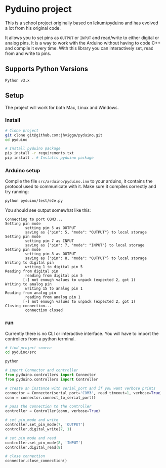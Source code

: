 # Pyduino project
This is a school project originally based on [lekum/pyduino](https://github.com/lekum/pyduino) and has evolved a lot from his original code.

It allows you to set pins as `OUTPUT` or `INPUT` and read/write to either digital or analog pins. It is a way to work with the Arduino without having to code C++ and compile it every time. With this library you can interactively set, read from and write to pins.

## Supports Python Versions
```
Python v3.x
```

## Setup
The project will work for both Mac, Linux and Windows.

### Install
```bash
# Clone project
git clone git@github.com:jhviggo/pyduino.git
cd pyduino

# Install pyduino package
pip install -r requirements.txt
pip install . # Installs pyduino package
```

### Arduino setup

Compile the file `src/arduino/pyduino.ino` to your arduino, it contains the protocol used to communicate with it. Make sure it compiles correctly and try running:
```bash
python pyduino/test/e2e.py
```
You should see output somewhat like this:
```
Connecting to port COM3...
Setting pin mode
         setting pin 5 as OUTPUT
         saving as {"pin": 5, "mode": "OUTPUT"} to local storage
Setting pin mode
         setting pin 7 as INPUT
         saving as {"pin": 7, "mode": "INPUT"} to local storage
Setting pin mode
         setting pin 8 as OUTPUT
         saving as {"pin": 8, "mode": "OUTPUT"} to local storage
Writing to digital pin
         writing 1 to digital pin 5
Reading from digital pin
         reading from digital pin 5
        [-] not enough values to unpack (expected 2, got 1)
Writing to analog pin
         writing 15 to analog pin 1
Reading from analog pin
         reading from analog pin 1
        [-] not enough values to unpack (expected 2, got 1)
Closing connection...
         connection closed
```

### run
Currently there is no CLI or interactive interface. You will have to import the controllers from a python terminal.
```bash
# find project source
cd pyduino/src

python
```
```python
# import Connector and controller
from pyduino.controllers import Connector
from pyduino.controllers import Controller

# create an instance with serial_port and if you want verbose prints
connector = Connector(serial_port='COM3', read_timeout=1, verbose=True)
conn = connector.connect_to_serial_port()

# pass the connection to the controller
controller = Controller(conn, verbose=True)

# set pin_mode and write
controller.set_pin_mode(7, 'OUTPUT')
controller.digital_write(7, 1)

# set pin_mode and read
controller.set_pin_mode(8, 'INPUT')
controller.digital_read(8)

# close connection
connector.close_connection()
```

